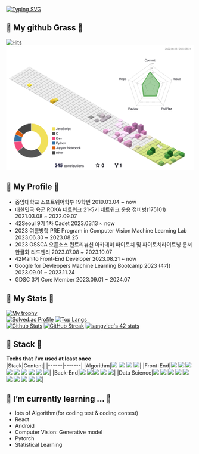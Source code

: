 [![Typing SVG](https://readme-typing-svg.demolab.com?font=Fira+Code&weight=900&size=64&pause=1000&center=true&vCenter=true&width=1000&height=200&lines=Hi%E2%9C%8C%F0%9F%8F%BB+falcons%F0%9F%A6%85)](https://git.io/typing-svg)
##  🌲 My github Grass 🌲
[![Hits](https://hits.seeyoufarm.com/api/count/incr/badge.svg?url=https%3A%2F%2Fgithub.com%2Ffalconlee236&count_bg=%230A32E7&title_bg=%23EB0A34&icon=&icon_color=%23E7E7E7&title=hits&edge_flat=false)](https://hits.seeyoufarm.com)  
![](./profile-3d-contrib/profile-season-animate.svg)
## 🤑 My Profile 🤑 
<ul>
  <li>중앙대학교 소프트웨어학부 19학번 2019.03.04 ~ now</li>
  <li>대한민국 육군 ROKA 네트워크 21-5기 네트워크 운용 정비병(175101) 2021.03.08 ~ 2022.09.07</li>
  <li>42Seoul 9기 1차 Cadet 2023.03.13 ~ now</li>
  <li>2023 여름방학 PRE Program in Computer Vision Machine Learning Lab 2023.06.30 ~ 2023.08.25</li>
  <li>2023 OSSCA 오픈소스 컨트리뷰션 아카데미 파이토치 및 파이토치라이트닝 문서 한글화 리드멘티 2023.07.08 ~ 2023.10.07</li>
  <li>42Manito Front-End Developer 2023.08.21 ~ now</li>
  <li>Google for Devleopers Machine Learning Bootcamp 2023 (4기) 2023.09.01 ~ 2023.11.24</li>
  <li>GDSC 3기 Core Member 2023.09.01 ~ 2024.07</li>
</ul>  

## 💚 My Stats 💚
[![My trophy](https://github-profile-trophy.vercel.app/?username=falconlee236&theme=algolia&margin-w=10&margin-h=10&row=1&column=8)](https://github.com/falconlee236) <br>
[![Solved.ac Profile](http://mazassumnida.wtf/api/v2/generate_badge?boj=hermit236)](https://solved.ac/hermit236/)
[![Top Langs](https://github-readme-stats.vercel.app/api/top-langs/?username=falconlee236&layout=compact&langs_count=10)](https://github.com/anuraghazra/github-readme-stats)  
[![Github Stats](https://github-readme-stats.vercel.app/api?username=falconlee236&count_private=true&show_icons=true&theme=tokyonight)](https://github.com/falconlee236) 
[![GitHub Streak](http://github-readme-streak-stats.herokuapp.com?user=falconlee236&theme=tokyonight_duo)](https://github.com/falconlee236) 
[![sangylee's 42 stats](https://badge42.vercel.app/api/v2/clf87nvog005808moiqxtxxjy/stats?cursusId=21&coalitionId=88)](https://github.com/JaeSeoKim/badge42)


## 💪 Stack 💪
<strong>Techs that i've used at least once<br></strong>
|Stack|Content|
|------|-------|
|Algorithm|<img src="https://img.shields.io/badge/C-A8B9CC?style=flat-square&logo=C&logoColor=white"/>  <img src="https://img.shields.io/badge/C++-00599C?style=flat-square&logo=C%2B%2B&logoColor=white"/> <img src="https://img.shields.io/badge/Codeforces-1F8ACB?style=flat-square&logo=Codeforces&logoColor=white"/> <img src="https://img.shields.io/badge/LeetCode-FFA116?style=flat-square&logo=LeetCode&logoColor=white"/>|
|Front-End|<img src="https://img.shields.io/badge/HTML5-E34F26?style=flat-square&logo=html5&logoColor=white"/>  <img src="https://img.shields.io/badge/CSS3-1572B6?style=flat-square&logo=css3&logoColor=white"/>  <img src="https://img.shields.io/badge/JavaScript-F7DF1E?style=flat-square&logo=JavaScript&logoColor=black"/> <img src="https://img.shields.io/badge/TypeScript-3178C6?style=flat-square&logo=TypeScript&logoColor=white"/> <img src="https://img.shields.io/badge/React-61DAFB?style=flat-square&logo=React&logoColor=black"/> <img src="https://img.shields.io/badge/Next.js-000000?style=flat-square&logo=Next.js&logoColor=white"/> <img src="https://img.shields.io/badge/Redux-764ABC?style=flat-square&logo=Redux&logoColor=white"/> <img src="https://img.shields.io/badge/styledComponents-DB7093?style=flat-square&logo=styled-components&logoColor=white"/> <img src="https://img.shields.io/badge/tailwindcss-06B6D4?style=flat-square&logo=tailwindcss&logoColor=white"/>|
|Back-End|<img src="https://img.shields.io/badge/MySQL-4479A1?style=flat-square&logo=MySQL&logoColor=white"/> <img src="https://img.shields.io/badge/debian-A81D33?style=flat-square&logo=debian&logoColor=white"/><img src="https://img.shields.io/badge/IntelliJ IDEA-000000?style=flat-square&logo=IntelliJ IDEA&logoColor=white"/> <img src="https://img.shields.io/badge/Node.js-339933?style=flat-square&logo=Node.js&logoColor=white"/> <img src="https://img.shields.io/badge/Linux-FCC624?style=flat-square&logo=Linux&logoColor=black"/>|
|Data Science|<img src="https://img.shields.io/badge/TensorFlow-FF6F00?style=flat-square&logo=TensorFlow&logoColor=white"/> <img src="https://img.shields.io/badge/scikit_learn-F7931E?style=flat-square&logo=scikit-learn&logoColor=white"/> <img src="https://img.shields.io/badge/Pytorch-EE4C2C?style=flat-square&logo=Pytorch&logoColor=white"/> <img src="https://img.shields.io/badge/Python-3776AB?style=flat-square&logo=Python&logoColor=white"/> <img src="https://img.shields.io/badge/R-276DC3?style=flat-square&logo=R&logoColor=white"/> <img src="https://img.shields.io/badge/Google Colab-F9AB00?style=flat-square&logo=Google Colab&logoColor=white"/> <img src="https://img.shields.io/badge/PyCharm-000000?style=flat-square&logo=PyCharm&logoColor=white"/> <img src="https://img.shields.io/badge/Kaggle-20BEFF?style=flat-square&logo=Kaggle&logoColor=white"/> <img src="https://img.shields.io/badge/Coursera-0056D2?style=flat-square&logo=Coursera&logoColor=white"/> <img src="https://img.shields.io/badge/Jupyter-F37626?style=flat-square&logo=Jupyter&logoColor=white"/>|

## 🌱 I’m currently learning ... 🌱
<ul>
  <li>lots of Algorithm(for coding test & coding contest)</li>
  <li>React</li>
  <li>Android</li>
  <li>Computer Vision: Generative model</li>
  <li>Pytorch</li>
  <li>Statistical Learning</li>
</ul>


<!-- https://simpleicons.org/ -->

<!--
**falconlee236/falconlee236** is a ✨ _special_ ✨ repository because its `README.md` (this file) appears on your GitHub profile.

Here are some ideas to get you started:

- 🔭 I’m currently working on ...
- 🌱 I’m currently learning ...
- 👯 I’m looking to collaborate on ...
- 🤔 I’m looking for help with ...
- 💬 Ask me about ...
- 📫 How to reach me: ...
- 😄 Pronouns: ...
- ⚡ Fun fact: ...
-->

<!-- 
|Stack|Content|
|------|-------|
|Algorithm|[![My Skills](https://skillicons.dev/icons?i=c,cpp,vscode)](https://skillicons.dev)|
|Front-End|[![My Skills](https://skillicons.dev/icons?i=js,ts,html,css,styledcomponents,bootstrap,react,materialui,electron,next)](https://skillicons.dev)|
|Back-End|[![My Skills](https://skillicons.dev/icons?i=js,ts,bash,vim,linux,express,firebase,nodejs,mysql,docker)](https://skillicons.dev)|
|Android|[![My Skills](https://skillicons.dev/icons?i=androidstudio,kotlin)](https://skillicons.dev)|
|Data Science|[![My Skills](https://skillicons.dev/icons?i=py,r,latex,md,matlab,pytorch)](https://skillicons.dev)|
-->
